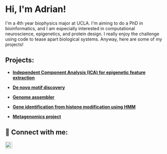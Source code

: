 <h1>Hi, I'm Adrian! <br/></h1>
I'm a 4th year biophysics major at UCLA. I'm aiming to do a PhD in bioinformatics, and I am especially interested in computational neuroscience, epigenetics, and protein design. I really enjoy the challenge using code to tease apart biological systems. Anyway, here are some of my projects!
<h2>Projects:</h2>

- <b>[Independent Component Analysis (ICA) for epigenetic feature extraction](https://github.com/Adronz/ICA_Epigenetics) </b>

- <b>[De novo motif discovery](https://github.com/Adronz/Motif_discovery_122)</b>
    
- <b>[Genome assembler](https://github.com/Adronz/Genome_assembler)</b>

- <b>[Gene identification from histone modification using HMM](https://github.com/Adronz/Genes_from_histone_mod_122)</b>

- <b>[Metagenomics project](https://github.com/Adronz/metagenomics-122)</b>




<h2>🤳 Connect with me:</h2>

<a href="https://www.linkedin.com/in/adrianihanson" target="_blank">
  <img align="left" alt="LinkedIn" width="22px" src="https://upload.wikimedia.org/wikipedia/commons/8/81/LinkedIn_icon.svg" />
</a>
